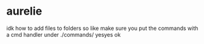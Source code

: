 # aurelie

idk how to add files to folders so like make sure you put the commands with a cmd handler under ./commands/ yesyes ok
